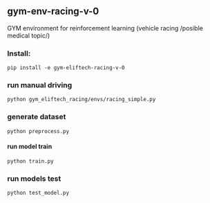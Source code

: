 ## gym-env-racing-v-0
GYM environment for reinforcement learning (vehicle racing /posible medical topic/)

### Install:
```pip install -e gym-eliftech-racing-v-0```

### run manual driving
```python gym_eliftech_racing/envs/racing_simple.py```

### generate dataset
```python preprocess.py ```
#### run model train 
```python train.py``` 

### run models test
```python test_model.py```
